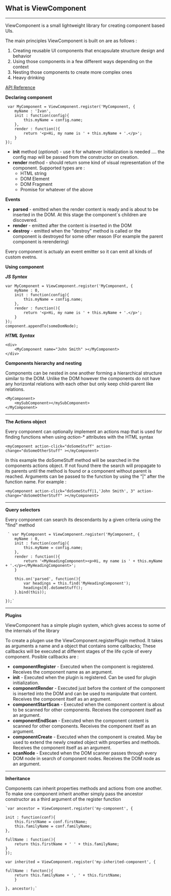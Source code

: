 ## **What is ViewComponent**
----------
ViewComponent  is a small lightweight library for creating component based UIs.

The main principles ViewComponent is built on are as follows : 

 1. Creating reusable UI components that encapsulate structure design and behavior
 2. Using those components in a few different ways depending on the context
 3. Nesting those components to create more complex ones
 4. Heavy  drinking


[API Reference](https://github.com/nozhdelov/ViewComponent/blob/master/docs.md)

**Declaring component**

  

     var MyComponent = ViewComponent.register('MyComponent, {
        myName : 'Ivan',
    	init : function(config){
    	    this.myName = config.name;
    	},
    	render : function(){
    	    return '<p>Hi, my name is ' + this.myName + '.</p>';
    	}
    });

 - **init** method (*optional*) - use it for whatever Initialization is needed .... the config map will be passed from the constructor on creation.
 - **render** method - should return some kind of visual representation of the component. Supported types are : 
	 - HTML string
	 - DOM Element
	 - DOM Fragment
	 - Promise for whatever of the above 

**Events**	 
 - **parsed**  - emitted when the render content is ready and is about to be inserted in the DOM. At this stage the component`s children are discovered.
 - **render**  - emitted after the content is inserted in the DOM
 - **destroy** - emitted when the "destroy" method is called or the component is destroyed for some other reason (For example the parent component is rerendering) 
 
 
Every component is actualy an event emitter so it can emit all kinds of custom evetns.
 


**Using component**

***JS Syntax***


    var MyComponent = ViewComponent.register('MyComponent, {
        myName : 0,
    	init : function(config){
    	    this.myName = config.name;
    	},
    	render : function(){
    	    return '<p>Hi, my name is ' + this.myName + '.</p>';
    	}
    });
    component.appendTo(someDomNode);



***HTML Syntax***

    <div>
    	<MyComponent name="John Smith" ></MyComponent>
    </div>



**Components hierarchy and nesting**

Components can be nested in one another forming a hierarchical structure similar to the DOM. Unlike the DOM however the components do not have any horizontal relations with each other but only keep child-parent like relations.

    <MyComponent>
    	<mySubComponent></mySubComponent>
    </MyComponent>

----------


**The Actions object**

Every component can optionally implement an actions map that is used for finding functions when using *action-** attributes with the HTML syntax

    <myComponent action-click="doSomeStuff" action-change="doSomeOtherStuff" ></myComponent>
In this example the doSomeStuff method will be searched in the components actions object. If not found there the search will propagate to its parents until the method is found or a component without parent is reached. Arguments can be passed to the function by using the "|" after the function name. For example :

    <myComponent action-click="doSomeStuff|1,'John Smith', 3" action-change="doSomeOtherStuff" ></myComponent>

----------
**Query selectors**

Every component can search its descendants by a given criteria using the "find" method 

     ` var MyComponent = ViewComponent.register('MyComponent, {
        myName : 0,
    	init : function(config){
    	    this.myName = config.name;
    	},
    	render : function(){
    	    return '<MyHeadingComponent><p>Hi, my name is ' + this.myName + '.</p></MyHeadingComponent>';
    	}
        
        this.on('parsed', function(){
            var headings = this.find('MyHeadingComponent');
            headings[0].doSomeStuff();
        }.bind(this));

    });`




----------
**Plugins**

ViewComponent has a simple plugin system, which gives access to some of the internals of the library

To create a plugen use the ViewComponent.registerPlugin method. It takes as arguments a name and a object that contains some callbacks;
These callbacks will be executed at different stages of the life cycle of every component.
Posible callbacks are : 

- **componentRegister** - Executed when the component is registered. Receives the component name as an argument.
- **init** - Executed when the plugin is registered. Can be used for plugin initialization.
- **componentRender** - Executed just before the content of the component is inserted into the DOM and can be used to manipulate that content. Receives the component itself as an argument.
- **componentStartScan** - Executed when the component content is about to be scanned for other components. Receives the component itself as an argument.
- **componentEndScan** - Executed when the component content is scanned for other components. Receives the component itself as an argument.
- **componentCreate** - Executed when the component is created. May be used to extend the newly created object with properties and methods. Receives the component itself as an argument.
- **scanNode** - Executed when the DOM scanner passes through every DOM node in search of component nodes. Receives the DOM node as an argument.


----------
**Inheritance**

Components can inherit properties methods and actions from one another.
To make one component inherit another simply pass the ancestor constructor as a third argument of the register function 

    `var ancestor = ViewComponent.register('my-component', {

	init : function(conf){
	    this.firstName = conf.firstName;
	    this.familyName = conf.familyName;
	},

	fullName : function(){
	    return this.firstName + ' ' + this.familyName;
	}
    });

    var inherited = ViewComponent.register('my-inherited-component', {
    
	fullName : functon(){
	    return this.familyName + ', ' + this.firstName;
        }
    
    }, ancestor);`